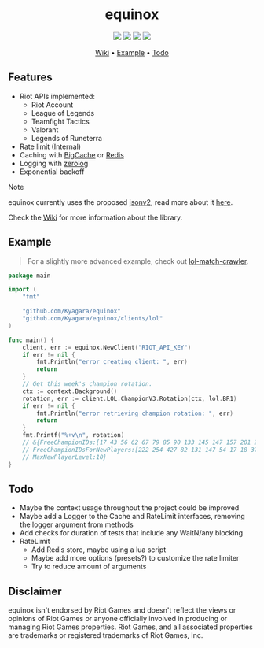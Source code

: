 <div align="center">
	<h1>equinox</h1>
	<img src="https://img.shields.io/github/go-mod/go-version/Kyagara/equinox?style=flat-square&label=go">
	<a href="https://github.com/Kyagara/equinox/tags"><img src="https://img.shields.io/github/v/tag/Kyagara/equinox?label=release&style=flat-square"/></a>
	<a href="https://pkg.go.dev/github.com/Kyagara/equinox"><img src="https://img.shields.io/static/v1?label=godoc&message=reference&color=blue&style=flat-square"/></a>
	<a href="https://codecov.io/gh/Kyagara/equinox"><img src="https://img.shields.io/codecov/c/github/Kyagara/equinox?style=flat-square&color=blue&label=coverage"/></a>
	<p>
		<a href="https://github.com/Kyagara/equinox/wiki">Wiki</a> •
		<a href="#example">Example</a> •
		<a href="#todo">Todo</a>
	</p>
</div>

## Features

- Riot APIs implemented:
  - Riot Account
  - League of Legends
  - Teamfight Tactics
  - Valorant
  - Legends of Runeterra
- Rate limit (Internal)
- Caching with [BigCache](https://github.com/allegro/bigcache) or [Redis](https://github.com/go-redis/redis)
- Logging with [zerolog](https://github.com/rs/zerolog)
- Exponential backoff

> [!NOTE]
> equinox currently uses the proposed [jsonv2](https://github.com/go-json-experiment/json), read more about it [here](https://github.com/golang/go/discussions/63397).

Check the [Wiki](https://github.com/Kyagara/equinox/wiki) for more information about the library.

## Example

> For a slightly more advanced example, check out [lol-match-crawler](https://github.com/Kyagara/lol-match-crawler).

```go
package main

import (
	"fmt"

	"github.com/Kyagara/equinox"
	"github.com/Kyagara/equinox/clients/lol"
)

func main() {
	client, err := equinox.NewClient("RIOT_API_KEY")
	if err != nil {
		fmt.Println("error creating client: ", err)
		return
	}
	// Get this week's champion rotation.
	ctx := context.Background()
	rotation, err := client.LOL.ChampionV3.Rotation(ctx, lol.BR1)
	if err != nil {
		fmt.Println("error retrieving champion rotation: ", err)
		return
	}
	fmt.Printf("%+v\n", rotation)
	// &{FreeChampionIDs:[17 43 56 62 67 79 85 90 133 145 147 157 201 203 245 518]
	// FreeChampionIDsForNewPlayers:[222 254 427 82 131 147 54 17 18 37]
	// MaxNewPlayerLevel:10}
}
```

## Todo

- Maybe the context usage throughout the project could be improved
- Maybe add a Logger to the Cache and RateLimit interfaces, removing the logger argument from methods
- Add checks for duration of tests that include any WaitN/any blocking
- RateLimit
  - Add Redis store, maybe using a lua script
  - Maybe add more options (presets?) to customize the rate limiter
  - Try to reduce amount of arguments

## Disclaimer

equinox isn't endorsed by Riot Games and doesn't reflect the views or opinions of Riot Games or anyone officially involved in producing or managing Riot Games properties. Riot Games, and all associated properties are trademarks or registered trademarks of Riot Games, Inc.
